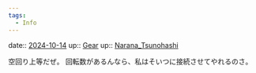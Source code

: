 ```yaml
---
tags:
  - Info
---
```


date:: [2024-10-14](/Daily_Note/2024-10-14.md)
up:: [Gear](../Bar/Novel/Topics/Gear.md)
up:: [Narana_Tsunohashi](../Bar/Novel/Nacaria/Narana_Tsunohashi.md)

空回り上等だぜ。
回転数があるんなら、私はそいつに接続させてやれるのさ。